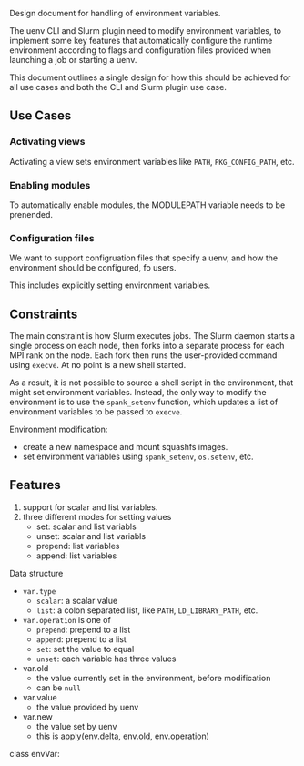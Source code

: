 Design document for handling of environment variables.

The uenv CLI and Slurm plugin need to modify environment variables, to implement some key features that automatically configure the runtime environment according to flags and configuration files provided when launching a job or starting a uenv.

This document outlines a single design for how this should be achieved for all use cases and both the CLI and Slurm plugin use case.

## Use Cases

### Activating views

Activating a view sets environment variables like `PATH`, `PKG_CONFIG_PATH`, etc.

### Enabling modules

To automatically enable modules, the MODULEPATH variable needs to be prenended.

### Configuration files

We want to support configruation files that specify a uenv, and how the environment should be configured, fo users.

This includes explicitly setting environment variables.

## Constraints

The main constraint is how Slurm executes jobs. The Slurm daemon starts a single process on each node, then forks into a separate process for each MPI rank on the node.
Each fork then runs the user-provided command using `execve`. At no point is a new shell started.

As a result, it is not possible to source a shell script in the environment, that might set environment variables.
Instead, the only way to modify the environment is to use the `spank_setenv` function, which updates a list of environment variables to be passed to `execve`.

Environment modification:
- create a new namespace and mount squashfs images.
- set environment variables using `spank_setenv`, `os.setenv`, etc.

## Features

1. support for scalar and list variables.
2. three different modes for setting values
    - set: scalar and list variabls
    - unset: scalar and list variabls
    - prepend: list variables
    - append: list variables


Data structure

- `var.type`
    - `scalar`: a scalar value
    - `list`: a colon separated list, like `PATH`, `LD_LIBRARY_PATH`, etc.
- `var.operation` is one of
    - `prepend`: prepend to a list
    - `append`: prepend to a list
    - `set`: set the value to equal
    - `unset`: 
each variable has three values
- var.old
    - the value currently set in the environment, before modification
    - can be `null`
- var.value
    - the value provided by uenv
- var.new
    - the value set by uenv
    - this is apply(env.delta, env.old, env.operation)


class envVar:
